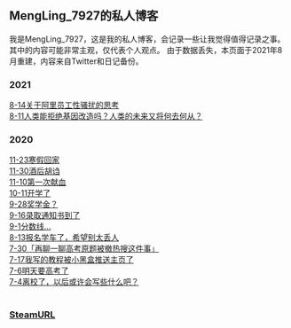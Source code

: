 ## MengLing_7927的私人博客

我是MengLing_7927，这是我的私人博客，会记录一些让我觉得值得记录之事。其中的内容可能非常主观，仅代表个人观点。
由于数据丢失，本页面于2021年8月重建，内容来自Twitter和日记备份。

### 2021

<a href="/2021/8-14.html">8-14关于阿里员工性骚扰的思考</a> <br />
<a href="/2021/8-11.html">8-11人类能拒绝基因改造吗？人类的未来又将何去何从？</a> <br />
### 2020

<a href="/2020/11-23.html">11-23寒假回家</a> <br />
<a href="/2020/11-30.html">11-30酒后胡诌</a> <br />
<a href="/2020/11-10.html">11-10第一次献血</a> <br />
<a href="/2020/10-11.html">10-11开学了</a> <br />
<a href="/2020/9-28.html">9-28奖学金？</a> <br />
<a href="/2020/9-16.html">9-16录取通知书到了</a> <br />
<a href="/2020/9-1.html">9-1分数线...</a> <br />
<a href="/2020/8-13.html">8-13报名学车了，希望别太丢人</a> <br />
<a href="/2020/7-30.html">7-30「再聊一聊高考原题被撤热搜这件事」</a> <br />
<a href="/2020/7-17.html">7-17我写的教程被小黑盒推送主页了</a> <br />
<a href="/2020/7-6.html">7-6明天要高考了</a> <br />
<a href="/2020/7-4.html">7-4离校了，以后或许会写些什么吧？</a> <br />
<br />
### <a href="https://steamcommunity.com/id/MengLing_7927/">SteamURL</a> <br />
